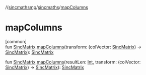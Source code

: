 //[sincmathsmp](../../index.md)/[sincmaths](index.md)/[mapColumns](map-columns.md)

# mapColumns

[common]\
fun [SincMatrix](-sinc-matrix/index.md).[mapColumns](map-columns.md)(transform: (colVector: [SincMatrix](-sinc-matrix/index.md)) -&gt; [SincMatrix](-sinc-matrix/index.md)): [SincMatrix](-sinc-matrix/index.md)

fun [SincMatrix](-sinc-matrix/index.md).[mapColumns](map-columns.md)(resultLen: [Int](https://kotlinlang.org/api/latest/jvm/stdlib/kotlin/-int/index.html), transform: (colVector: [SincMatrix](-sinc-matrix/index.md)) -&gt; [SincMatrix](-sinc-matrix/index.md)): [SincMatrix](-sinc-matrix/index.md)

